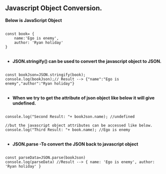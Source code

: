 ## Javascript Object Conversion.

**Below is JavaScript Object** 
<pre class="notranslate">
<code>
const book= {
    name:'Ego is enemy',
    author: 'Ryan holiday'
}
</code>
</pre>

* **JSON.stringify() can be used to convert the javascript object to JSON.**
<pre class="notranslate">
<code>
const bookJson=JSON.stringify(book);
console.log(bookJson);// Result --> {"name":"Ego is enemy","author":"Ryan holiday"}
</code>
</pre>

*  **When we try to get the attribute of json object like below it will give undefined.**
<pre class="notranslate">
<code>
console.log("Second Result: "+ bookJson.name); //undefined
  
//but the javascript object attributes can be accessed like below.
console.log("Third Result: "+ book.name); //Ego is enemy
</code>
</pre>

* **JSON.parse -To convert the JSON back to javascript object**
<pre class="notranslate">
<code>
const parseData=JSON.parse(bookJson)
console.log(parseData) //Result --> { name: 'Ego is enemy', author: 'Ryan holiday' }
</code>
</pre>
